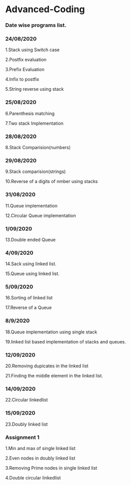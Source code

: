 # Advanced-Coding
### Date wise programs list.

### 24/08/2020
1.Stack using Switch case

2.Postfix evaluation

3.Prefix Evaluation

4.Infix to postfix

5.String reverse using stack

### 25/08/2020
6.Parenthesis matching 

7.Two stack Implementation

### 28/08/2020
8.Stack Comparision(numbers)

### 29/08/2020
9.Stack comparision(strings)

10.Reverse of a digits of nmber using stacks

### 31/08/2020
11.Queue implementation

12.Circular Queue implementation

### 1/09/2020
13.Double ended Queue

### 4/09/2020
14.Sack using linked list.

15.Queue using linked list.

### 5/09/2020
16.Sorting of linked list

17.Reverse of a Queue

### 8/9/2020
18.Queue implementation using single stack

19.linked list based implementation of stacks and queues.


### 12/09/2020
20.Removing dupicates in the linked list

21.Finding the middle element in the linked list.

### 14/09/2020
22.Circular linkedlist

###  15/09/2020
23.Doubly linked list

### Assignment 1
1.Min and max of single linked list

2.Even nodes in doubly linked list

3.Removing Prime nodes in single linked list

4.Double circular linkedlist

